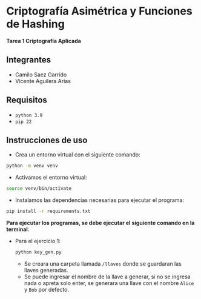 # Criptografía Asimétrica y Funciones de Hashing

**Tarea 1 Criptografía Aplicada**

## Integrantes

- Camilo Saez Garrido
- Vicente Aguilera Arias

## Requisitos

- `python 3.9 `
- `pip 22`

## Instrucciones de uso

- Crea un entorno virtual con el siguiente comando:

```bash
python -m venv venv
```

- Activamos el entorno virtual:

```bash
source venv/bin/activate
```

- Instalamos las dependencias necesarias para ejecutar el programa:

```bash
pip install -r requirements.txt
```

**Para ejecutar los programas, se debe ejecutar el siguiente comando en la terminal**:

- Para el ejercicio 1:
  ```bash
  python key_gen.py
  ```
  - Se creara una carpeta llamada `/llaves` donde se guardaran las llaves generadas.
  - Se puede ingresar el nombre de la llave a generar, si no se ingresa nada o apreta solo enter, se generara una llave con el nombre `Alice` y `Bob` por defecto.
